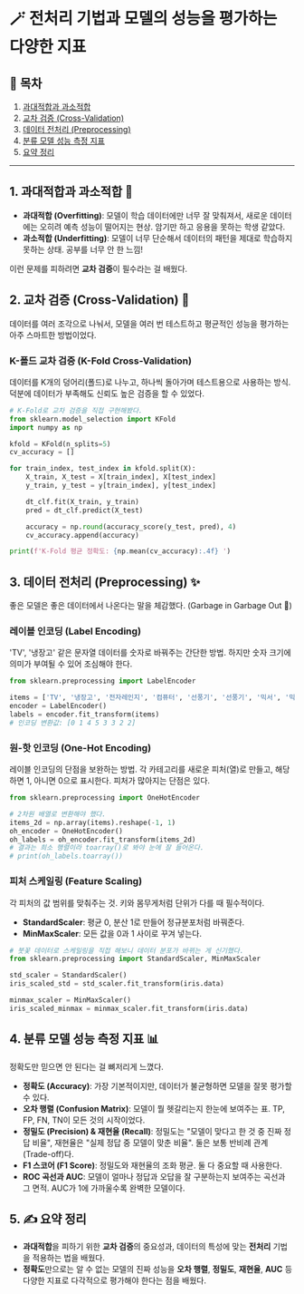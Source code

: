 # 🪄 전처리 기법과 모델의 성능을 평가하는 다양한 지표

## 🎯 목차
1.  [과대적합과 과소적합](#1-과대적합과-과소적합-🤔)
2.  [교차 검증 (Cross-Validation)](#2-교차-검증-cross-validation-🚀)
3.  [데이터 전처리 (Preprocessing)](#3-데이터-전처리-preprocessing-✨)
4.  [분류 모델 성능 측정 지표](#4-분류-모델-성능-측정-지표-📊)
5.  [요약 정리](#5-✍️-요약-정리)

---

## 1. 과대적합과 과소적합 🤔

-   **과대적합 (Overfitting)**: 모델이 학습 데이터에만 너무 잘 맞춰져서, 새로운 데이터에는 오히려 예측 성능이 떨어지는 현상. 암기만 하고 응용을 못하는 학생 같았다.
-   **과소적합 (Underfitting)**: 모델이 너무 단순해서 데이터의 패턴을 제대로 학습하지 못하는 상태. 공부를 너무 안 한 느낌!

이런 문제를 피하려면 **교차 검증**이 필수라는 걸 배웠다.

## 2. 교차 검증 (Cross-Validation) 🚀

데이터를 여러 조각으로 나눠서, 모델을 여러 번 테스트하고 평균적인 성능을 평가하는 아주 스마트한 방법이었다.

### K-폴드 교차 검증 (K-Fold Cross-Validation)

데이터를 K개의 덩어리(폴드)로 나누고, 하나씩 돌아가며 테스트용으로 사용하는 방식. 덕분에 데이터가 부족해도 신뢰도 높은 검증을 할 수 있었다.

```python
# K-Fold로 교차 검증을 직접 구현해봤다.
from sklearn.model_selection import KFold
import numpy as np

kfold = KFold(n_splits=5)
cv_accuracy = []

for train_index, test_index in kfold.split(X):
    X_train, X_test = X[train_index], X[test_index]
    y_train, y_test = y[train_index], y[test_index]

    dt_clf.fit(X_train, y_train)
    pred = dt_clf.predict(X_test)

    accuracy = np.round(accuracy_score(y_test, pred), 4)
    cv_accuracy.append(accuracy)

print(f'K-Fold 평균 정확도: {np.mean(cv_accuracy):.4f} ')
```

## 3. 데이터 전처리 (Preprocessing) ✨

좋은 모델은 좋은 데이터에서 나온다는 말을 체감했다. (Garbage in Garbage Out 🚯)

### 레이블 인코딩 (Label Encoding)

'TV', '냉장고' 같은 문자열 데이터를 숫자로 바꿔주는 간단한 방법. 하지만 숫자 크기에 의미가 부여될 수 있어 조심해야 한다.

```python
from sklearn.preprocessing import LabelEncoder

items = ['TV', '냉장고', '전자레인지', '컴퓨터', '선풍기', '선풍기', '믹서', '믹서']
encoder = LabelEncoder()
labels = encoder.fit_transform(items)
# 인코딩 변환값: [0 1 4 5 3 3 2 2]
```

### 원-핫 인코딩 (One-Hot Encoding)

레이블 인코딩의 단점을 보완하는 방법. 각 카테고리를 새로운 피처(열)로 만들고, 해당하면 1, 아니면 0으로 표시한다. 피처가 많아지는 단점은 있다.

```python
from sklearn.preprocessing import OneHotEncoder

# 2차원 배열로 변환해야 했다.
items_2d = np.array(items).reshape(-1, 1)
oh_encoder = OneHotEncoder()
oh_labels = oh_encoder.fit_transform(items_2d)
# 결과는 희소 행렬이라 toarray()로 봐야 눈에 잘 들어온다.
# print(oh_labels.toarray())
```

### 피처 스케일링 (Feature Scaling)

각 피처의 값 범위를 맞춰주는 것. 키와 몸무게처럼 단위가 다를 때 필수적이다.

-   **StandardScaler**: 평균 0, 분산 1로 만들어 정규분포처럼 바꿔준다.
-   **MinMaxScaler**: 모든 값을 0과 1 사이로 꾸겨 넣는다.

```python
# 붓꽃 데이터로 스케일링을 직접 해보니 데이터 분포가 바뀌는 게 신기했다.
from sklearn.preprocessing import StandardScaler, MinMaxScaler

std_scaler = StandardScaler()
iris_scaled_std = std_scaler.fit_transform(iris.data)

minmax_scaler = MinMaxScaler()
iris_scaled_minmax = minmax_scaler.fit_transform(iris.data)
```

## 4. 분류 모델 성능 측정 지표 📊

정확도만 믿으면 안 된다는 걸 뼈저리게 느꼈다.

-   **정확도 (Accuracy)**: 가장 기본적이지만, 데이터가 불균형하면 모델을 잘못 평가할 수 있다.
-   **오차 행렬 (Confusion Matrix)**: 모델이 뭘 헷갈리는지 한눈에 보여주는 표. TP, FP, FN, TN이 모든 것의 시작이었다.
-   **정밀도 (Precision) & 재현율 (Recall)**: 정밀도는 "모델이 맞다고 한 것 중 진짜 정답 비율", 재현율은 "실제 정답 중 모델이 맞춘 비율". 둘은 보통 반비례 관계(Trade-off)다.
-   **F1 스코어 (F1 Score)**: 정밀도와 재현율의 조화 평균. 둘 다 중요할 때 사용한다.
-   **ROC 곡선과 AUC**: 모델이 얼마나 정답과 오답을 잘 구분하는지 보여주는 곡선과 그 면적. AUC가 1에 가까울수록 완벽한 모델이다.

## 5. ✍️ 요약 정리

- **과대적합**을 피하기 위한 **교차 검증**의 중요성과, 데이터의 특성에 맞는 **전처리** 기법을 적용하는 법을 배웠다.
- **정확도**만으로는 알 수 없는 모델의 진짜 성능을 **오차 행렬**, **정밀도**, **재현율**, **AUC** 등 다양한 지표로 다각적으로 평가해야 한다는 점을 배웠다.